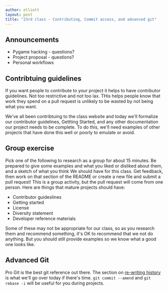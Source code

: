 ```yaml
---
author: elliott
layout: post
title: "23rd class - Contributing, Commit access, and advanced git"
---
```


## Announcements 
* Pygame hacking - questions?
* Project proposal - questions?
* Personal workflows


## Contribtuing guidelines
If you want people to contribute to your project it helps to have contributor guidelines.  Not too restrictive and not too lax.  THis helps people know that work they spend on a pull request is unlikely to be wasted by not being what you want.

We've all been contribtuing to the class website and today we'll formalize our contributor guidelines, Gettting Started, and any other documentation our project needs to be complete.  To do this, we'll need examples of other projects that have done this well or poorly to emulate or avoid.  

## Group exercise

Pick one of the following to research as a group for about 15 minutes.  Be prepared to give some examples and what you liked or disliked about them, and a sketch of what you think We should have for this class.  Get feedback, then work on that section of the README or create a new file and submit a pull request! This is a group activity, but the pull request will come from one person.  Here are things that mature projects should have: 
 
* Contributor guideslines
* Getting started
* License
* Diversity statement
* Developer reference materials

Some of these may not be appropriate for our class, so as you research them and recommend something, it's OK to recommend that we not do anything.  But you should still provide examples so we know what a good one looks like.

## Advanced Git

Pro Git is the best git reference out there.  The section on [re-writing history](http://git-scm.com/book/en/Git-Tools-Rewriting-History) is what we'll go over today if there's time.  `git commit --amend` and `git rebase -i` will be useful for you during projects.